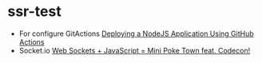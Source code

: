 # ssr-test

- For configure GitActions [Deploying a NodeJS Application Using GitHub Actions](https://medium.com/@g.c.dassanayake/deploying-a-nodejs-application-using-github-actions-e5f4bde7b21b)
- Socket.io [Web Sockets + JavaScript = Mini Poke Town feat. Codecon!](https://www.youtube.com/watch?v=mlZGg3NYHqc)
